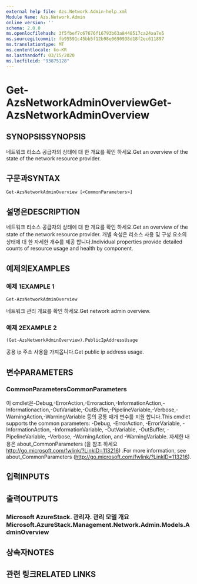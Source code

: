 ```yaml
---
external help file: Azs.Network.Admin-help.xml
Module Name: Azs.Network.Admin
online version: ''
schema: 2.0.0
ms.openlocfilehash: 3f5fbef7c67676f16793b63a8448517ca24aa7e5
ms.sourcegitcommit: fb95591c45bb5f12b98e0690938d18f2ec611897
ms.translationtype: MT
ms.contentlocale: ko-KR
ms.lasthandoff: 03/15/2020
ms.locfileid: "93875128"
---
```

# <span data-ttu-id="726f5-101">Get-AzsNetworkAdminOverview</span><span class="sxs-lookup"><span data-stu-id="726f5-101">Get-AzsNetworkAdminOverview</span></span>

## <span data-ttu-id="726f5-102">SYNOPSIS</span><span class="sxs-lookup"><span data-stu-id="726f5-102">SYNOPSIS</span></span>
<span data-ttu-id="726f5-103">네트워크 리소스 공급자의 상태에 대 한 개요를 확인 하세요.</span><span class="sxs-lookup"><span data-stu-id="726f5-103">Get an overview of the state of the network resource provider.</span></span>

## <span data-ttu-id="726f5-104">구문과</span><span class="sxs-lookup"><span data-stu-id="726f5-104">SYNTAX</span></span>

```
Get-AzsNetworkAdminOverview [<CommonParameters>]
```

## <span data-ttu-id="726f5-105">설명은</span><span class="sxs-lookup"><span data-stu-id="726f5-105">DESCRIPTION</span></span>
<span data-ttu-id="726f5-106">네트워크 리소스 공급자의 상태에 대 한 개요를 확인 하세요.</span><span class="sxs-lookup"><span data-stu-id="726f5-106">Get an overview of the state of the network resource provider.</span></span> <span data-ttu-id="726f5-107">개별 속성은 리소스 사용 및 구성 요소의 상태에 대 한 자세한 개수를 제공 합니다.</span><span class="sxs-lookup"><span data-stu-id="726f5-107">Individual properties provide detailed counts of resource usage and health by component.</span></span>

## <span data-ttu-id="726f5-108">예제의</span><span class="sxs-lookup"><span data-stu-id="726f5-108">EXAMPLES</span></span>

### <span data-ttu-id="726f5-109">예제 1</span><span class="sxs-lookup"><span data-stu-id="726f5-109">EXAMPLE 1</span></span>
```
Get-AzsNetworkAdminOverview
```

<span data-ttu-id="726f5-110">네트워크 관리 개요를 확인 하세요.</span><span class="sxs-lookup"><span data-stu-id="726f5-110">Get network admin overview.</span></span>

### <span data-ttu-id="726f5-111">예제 2</span><span class="sxs-lookup"><span data-stu-id="726f5-111">EXAMPLE 2</span></span>
```
(Get-AzsNetworkAdminOverview).PublicIpAddressUsage
```

<span data-ttu-id="726f5-112">공용 ip 주소 사용을 가져옵니다.</span><span class="sxs-lookup"><span data-stu-id="726f5-112">Get public ip address usage.</span></span>

## <span data-ttu-id="726f5-113">변수</span><span class="sxs-lookup"><span data-stu-id="726f5-113">PARAMETERS</span></span>

### <span data-ttu-id="726f5-114">CommonParameters</span><span class="sxs-lookup"><span data-stu-id="726f5-114">CommonParameters</span></span>
<span data-ttu-id="726f5-115">이 cmdlet은-Debug,-ErrorAction,-Erroraction,-InformationAction,-Informationaction,-OutVariable,-OutBuffer,-PipelineVariable,-Verbose,-WarningAction,-WarningVariable 등의 공통 매개 변수를 지원 합니다.</span><span class="sxs-lookup"><span data-stu-id="726f5-115">This cmdlet supports the common parameters: -Debug, -ErrorAction, -ErrorVariable, -InformationAction, -InformationVariable, -OutVariable, -OutBuffer, -PipelineVariable, -Verbose, -WarningAction, and -WarningVariable.</span></span> <span data-ttu-id="726f5-116">자세한 내용은 about_CommonParameters (을 참조 하세요 http://go.microsoft.com/fwlink/?LinkID=113216) .</span><span class="sxs-lookup"><span data-stu-id="726f5-116">For more information, see about_CommonParameters (http://go.microsoft.com/fwlink/?LinkID=113216).</span></span>

## <span data-ttu-id="726f5-117">입력</span><span class="sxs-lookup"><span data-stu-id="726f5-117">INPUTS</span></span>

## <span data-ttu-id="726f5-118">출력</span><span class="sxs-lookup"><span data-stu-id="726f5-118">OUTPUTS</span></span>

### <span data-ttu-id="726f5-119">Microsoft AzureStack. 관리자. 관리 모델 개요</span><span class="sxs-lookup"><span data-stu-id="726f5-119">Microsoft.AzureStack.Management.Network.Admin.Models.AdminOverview</span></span>

## <span data-ttu-id="726f5-120">상속자</span><span class="sxs-lookup"><span data-stu-id="726f5-120">NOTES</span></span>

## <span data-ttu-id="726f5-121">관련 링크</span><span class="sxs-lookup"><span data-stu-id="726f5-121">RELATED LINKS</span></span>

